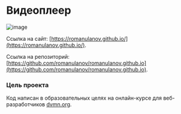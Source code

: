 # Видеоплеер

![image](https://drive.google.com/uc?export=view&id=1jrvp5E0C1LnAQuPnbmPsKVJdveu2ec6I)

Ссылка на сайт: [https://romanulanov.github.io/](https://romanulanov.github.io/).

Ссылка на репозиторий: [https://github.com/romanulanov/romanulanov.github.io](https://github.com/romanulanov/romanulanov.github.io).

### Цель проекта

Код написан в образовательных целях на онлайн-курсе для веб-разработчиков [dvmn.org](https://dvmn.org/).
